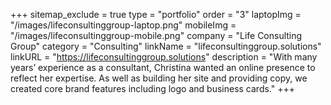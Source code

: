 +++
sitemap_exclude = true
type = "portfolio"
order = "3"
laptopImg = "/images/lifeconsultinggroup-laptop.png"
mobileImg = "/images/lifeconsultinggroup-mobile.png"
company = "Life Consulting Group"
category = "Consulting"
linkName = "lifeconsultinggroup.solutions"
linkURL = "https://lifeconsultinggroup.solutions"
description = "With many years’ experience as a consultant, Christina wanted an online presence to reflect her expertise. As well as building her site and providing copy, we created core brand features including logo and business cards."
+++
